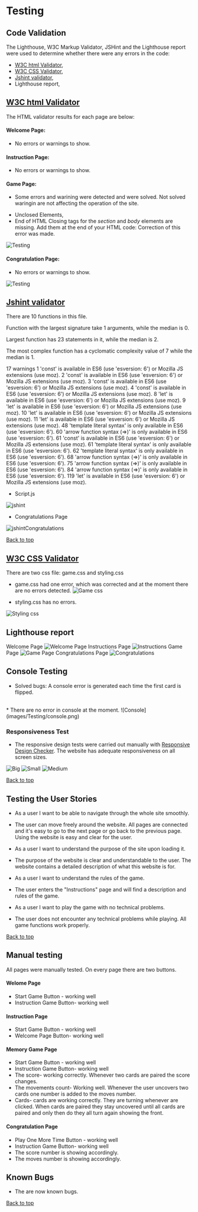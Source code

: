 # Testing

## Code Validation

The Lighthouse, W3C Markup Validator, JSHint and the Lighthouse report were used to determine whether there were any
errors in the code:

* [W3C html Validator](https://validator.w3.org/), 
* [W3C CSS Validator](https://jigsaw.w3.org/css-validator/),
* [Jshint validator](https://jshint.com/),
* Lighthouse report,


## [W3C html Validator](https://validator.w3.org/)

The HTML validator results for each page are below:

#### Welcome Page:
- No errors or warnings to show.
#### Instruction Page:
- No errors or warnings to show.
#### Game Page:
- Some errors and warining were detected and were solved.
Not solved waringin are not affecting the operation of the site.
* Unclosed Elements,
* End of HTML
Closing tags for the *section* and *body* elements are missing. Add them at the end of your HTML code:
Correction of this error was made.

![Testing](images/Testing/htmlValidator.png)

#### Congratulation Page:
- No errors or warnings to show.

![Testing](images/Testing/validationHtml.png)
<br>

## [Jshint validator](https://jshint.com/)

There are 10 functions in this file.

Function with the largest signature take 1 arguments, while the median is 0.

Largest function has 23 statements in it, while the median is 2.

The most complex function has a cyclomatic complexity value of 7 while the median is 1.

17 warnings
1	'const' is available in ES6 (use 'esversion: 6') or Mozilla JS extensions (use moz).
2	'const' is available in ES6 (use 'esversion: 6') or Mozilla JS extensions (use moz).
3	'const' is available in ES6 (use 'esversion: 6') or Mozilla JS extensions (use moz).
4	'const' is available in ES6 (use 'esversion: 6') or Mozilla JS extensions (use moz).
8	'let' is available in ES6 (use 'esversion: 6') or Mozilla JS extensions (use moz).
9	'let' is available in ES6 (use 'esversion: 6') or Mozilla JS extensions (use moz).
10	'let' is available in ES6 (use 'esversion: 6') or Mozilla JS extensions (use moz).
11	'let' is available in ES6 (use 'esversion: 6') or Mozilla JS extensions (use moz).
48	'template literal syntax' is only available in ES6 (use 'esversion: 6').
60	'arrow function syntax (=>)' is only available in ES6 (use 'esversion: 6').
61	'const' is available in ES6 (use 'esversion: 6') or Mozilla JS extensions (use moz).
61	'template literal syntax' is only available in ES6 (use 'esversion: 6').
62	'template literal syntax' is only available in ES6 (use 'esversion: 6').
68	'arrow function syntax (=>)' is only available in ES6 (use 'esversion: 6').
75	'arrow function syntax (=>)' is only available in ES6 (use 'esversion: 6').
84	'arrow function syntax (=>)' is only available in ES6 (use 'esversion: 6').
119	'let' is available in ES6 (use 'esversion: 6') or Mozilla JS extensions (use moz).

* Script.js

![jshint](images/Testing/jshint.png)

* Congratulations Page

![jshintCongratulations](images/Testing/jshintCongratulations.png)


[Back to top](<#testing>)

## [W3C CSS Validator](https://jigsaw.w3.org/css-validator/)

There are two css file: game.css and styling.css

* game.css had one error, which was corrected and at the moment there are no errors detected.
![Game css](images/Testing/CssValidation.png)

* styling.css has no errors.

![Styling css](images/Testing/CssValidation2.png)


## Lighthouse report

Welcome Page
![Welcome Page](images/Testing/WelcomePage.png)
Instructions Page
![Instructions](images/Testing/Instructions.png)
Game Page
![Game Page](images/Testing/GamePage.png)
Congratulations Page
![Congratulations](images/Testing/CongratulationsPage.png)

## Console Testing

* Solved bugs:
A console error is generated each time the first card is flipped.
<br>
* There are no error in console at the moment.
![Console](images/Testing/console.png)


### Responsiveness Test

* The responsive design tests were carried out manually with [Responsive Design Checker](https://www.responsivedesignchecker.com/).
The website has adequate responsiveness on all screen sizes.

![Big](images/Testing/BigScreen.png)
![Small](images/Testing/smallScreen.png)
![Medium](images/Testing/Medium.png)

[Back to top](<#testing>)

## Testing the User Stories

- As a user I want to be able to navigate through the whole site smoothly.
* The user can move freely around the website.
All pages are connected and it's easy to go to the next page or go back to the previous page. Using the website is easy and clear for the user.
- As a user I want to understand the purpose of the site upon loading it.
* The purpose of the website is clear and understandable to the user.
The website contains a detailed description of what this website is for.
- As a user I want to understand the rules of the game.
* The user enters the "Instructions" page and will find a description and rules of the game.
- As a user I want to play the game with no technical problems.
* The user does not encounter any technical problems while playing.
All game functions work properly.

[Back to top](<#testing>)

## Manual testing

All pages were manually tested. On every page there are two buttons.

#### Welome Page
- Start Game Button - working well
- Instruction Game Button- working well
#### Instruction Page
- Start Game Button - working well
- Welcome Page Button- working well
#### Memory Game Page
- Start Game Button - working well
- Instruction Game Button- working well
 - The score- working correctly. Whenever two cards are paired the score changes.
 - The movements count- Working well. Whenever the user uncovers two cards one number is added to the moves number.
 - Cards- cards are working correctly. They are turning whenever are clicked. When cards are paired they stay uncovered until all cards are paired and only then do they all turn again showing the front.
#### Congratulation Page
- Play One More Time Button - working well
- Instruction Game Button- working well
- The score number is showing accordingly.
- The moves number is showing accordingly.

## Known Bugs

- The are now known bugs.

[Back to top](<#testing>)


